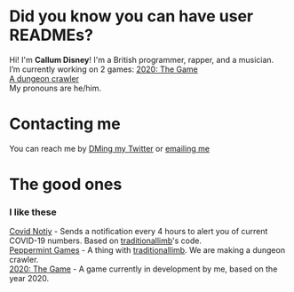 # Did you know you can have user READMEs?

Hi! I'm **Callum Disney**! I'm a British programmer, rapper, and a musician.
<br>
I’m currently working on 2 games:
[2020: The Game](https://github.com/callumdisney/2020-the-game)
<br>
[A dungeon crawler](https://github.com/peppermintgames69/dungeon-crawler)
<br>
My pronouns are he/him.
<br>
# Contacting me
You can reach me by [DMing my Twitter](https://twitter.com/CallumDisney) or [emailing me](mailto:hello@bigmancallum.tk)
<br>
# The good ones
### I like these
[Covid Notiy](https://github.com/callumdisney/covid-notify) - Sends a notification every 4 hours to alert you of current COVID-19 numbers. Based on [traditionallimb](https://github.com/traditionallimb)'s code.
<br>
[Peppermint Games](https://github.com/peppermintgames69) - A thing with [traditionallimb](https://github.com/traditionallimb). We are making a dungeon crawler.
<br>
[2020: The Game](https://github.com/callumdisney/2020-the-game) - A game currently in development by me, based on the year 2020.
